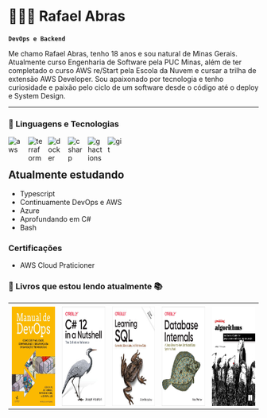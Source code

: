 # 👩🏻‍💻 Rafael Abras

**`DevOps e Backend`**

Me chamo Rafael Abras, tenho 18 anos e sou natural de Minas Gerais. Atualmente curso Engenharia de Software pela PUC Minas, além de ter completado o curso AWS re/Start pela Escola da Nuvem e cursar a trilha de extensão AWS Developer. Sou apaixonado por tecnologia e tenho curiosidade e paixão pelo ciclo de um software desde o código até o deploy e System Design.


---

### 🤖 Linguagens e Tecnologias

<img 
    align="left" 
    alt="aws"
    title="aws" 
    width="30px" 
    style="padding-right: 10px;" 
    src="https://cdn.jsdelivr.net/gh/devicons/devicon@latest/icons/amazonwebservices/amazonwebservices-plain-wordmark.svg" 
/>
<img 
    align="left" 
    alt="terraform" 
    title="terraform"
    width="30px" 
    style="padding-right: 10px;" 
    src="https://cdn.jsdelivr.net/gh/devicons/devicon@latest/icons/terraform/terraform-original.svg" 
/>
<img 
    align="left" 
    alt="docker" 
    title="docker"
    width="30px" 
    style="padding-right: 10px;" 
    src="https://cdn.jsdelivr.net/gh/devicons/devicon@latest/icons/docker/docker-original-wordmark.svg" 
/>
<img 
    align="left" 
    alt="csharp"
    title="csharp" 
    width="30px" 
    style="padding-right: 10px;" 
    src="https://cdn.jsdelivr.net/gh/devicons/devicon@latest/icons/csharp/csharp-original.svg" 
/>
<img 
    align="left" 
    alt="ghactions" 
    title="ghactions"
    width="30px" 
    style="padding-right: 10px;" 
    src="https://cdn.jsdelivr.net/gh/devicons/devicon@latest/icons/githubactions/githubactions-plain-wordmark.svg" 
/>
<img 
    align="left" 
    alt="git" 
    title="git"
    width="30px" 
    style="padding-right: 10px;" 
    src="https://cdn.jsdelivr.net/gh/devicons/devicon@latest/icons/git/git-original.svg" 
/>

<br/>
<br/>

## Atualmente estudando
 - Typescript
 - Continuamente DevOps e AWS
 - Azure
 - Aprofundando em C#
 - Bash

### Certificações

- AWS Cloud Praticioner

### 📖 Livros que estou lendo atualmente 📚

<div align="center">
<table>
<tr>
<td align="center" colspan="5"></td>
</tr>
<tr>
<td>
<img width="150" height="200" src="imgs/61uelQAJ1SL.jpg"/>
</td>
<td>
<img width="150" height="200" src="imgs/learning.oreilly.jpg"/>
</td>
    <td>
<img width="150" height="200" src="imgs/sql_oreilly.jpg"/>
</td>
    <td>
<img width="150" height="200" src="imgs/db_internals_oreilly.jpg"/>
</td>
        <td>
<img width="150" height="200" src="imgs/grk_alg.jpg"/>
</td>
</table>
</div>


